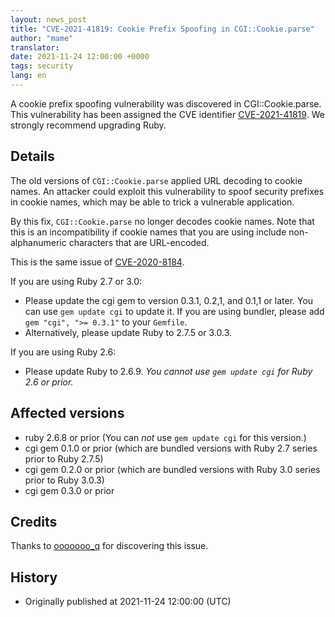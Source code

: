 ```yaml
---
layout: news_post
title: "CVE-2021-41819: Cookie Prefix Spoofing in CGI::Cookie.parse"
author: "mame"
translator:
date: 2021-11-24 12:00:00 +0000
tags: security
lang: en
---
```


A cookie prefix spoofing vulnerability was discovered in CGI::Cookie.parse.
This vulnerability has been assigned the CVE identifier [CVE-2021-41819](https://nvd.nist.gov/vuln/detail/CVE-2021-41819).
We strongly recommend upgrading Ruby.

## Details

The old versions of `CGI::Cookie.parse` applied URL decoding to cookie names.
An attacker could exploit this vulnerability to spoof security prefixes in cookie names, which may be able to trick a vulnerable application.

By this fix, `CGI::Cookie.parse` no longer decodes cookie names.
Note that this is an incompatibility if cookie names that you are using include non-alphanumeric characters that are URL-encoded.

This is the same issue of [CVE-2020-8184](https://nvd.nist.gov/vuln/detail/CVE-2020-8184).

If you are using Ruby 2.7 or 3.0:

* Please update the cgi gem to version 0.3.1, 0.2,1, and 0.1,1 or later. You can use `gem update cgi` to update it. If you are using bundler, please add `gem "cgi", ">= 0.3.1"` to your `Gemfile`.
* Alternatively, please update Ruby to 2.7.5 or 3.0.3.

If you are using Ruby 2.6:

* Please update Ruby to 2.6.9. *You cannot use `gem update cgi` for Ruby 2.6 or prior.*

## Affected versions

* ruby 2.6.8 or prior (You can *not* use `gem update cgi` for this version.)
* cgi gem 0.1.0 or prior (which are bundled versions with Ruby 2.7 series prior to Ruby 2.7.5)
* cgi gem 0.2.0 or prior (which are bundled versions with Ruby 3.0 series prior to Ruby 3.0.3)
* cgi gem 0.3.0 or prior

## Credits

Thanks to [ooooooo_q](https://hackerone.com/ooooooo_q) for discovering this issue.

## History

* Originally published at 2021-11-24 12:00:00 (UTC)
